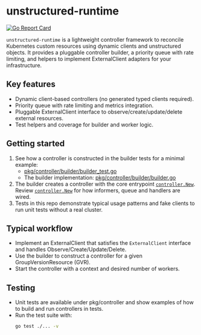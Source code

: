 
# unstructured-runtime

[![Go Report Card](https://goreportcard.com/badge/github.com/krateoplatformops/unstructured-runtime)](https://goreportcard.com/report/github.com/krateoplatformops/unstructured-runtime)

`unstructured-runtime` is a lightweight controller framework to reconcile
Kubernetes custom resources using dynamic clients and unstructured objects.
It provides a pluggable controller builder, a priority queue with rate
limiting, and helpers to implement ExternalClient adapters for your
infrastructure.

## Key features
- Dynamic client-based controllers (no generated typed clients required).
- Priority queue with rate limiting and metrics integration.
- Pluggable ExternalClient interface to observe/create/update/delete external resources.
- Test helpers and coverage for builder and worker logic.

## Getting started
1. See how a controller is constructed in the builder tests for a minimal example:
   - [pkg/controller/builder/builder_test.go](pkg/controller/builder/builder_test.go)
   - The builder implementation: [pkg/controller/builder/builder.go](pkg/controller/builder/builder.go)
2. The builder creates a controller with the core entrypoint [`controller.New`](pkg/controller/controller.go).
   Review [`controller.New`](pkg/controller/controller.go) for how informers, queue and handlers are wired.
3. Tests in this repo demonstrate typical usage patterns and fake clients to run unit tests without a real cluster.

## Typical workflow
- Implement an ExternalClient that satisfies the `ExternalClient` interface and handles Observe/Create/Update/Delete.
- Use the builder to construct a controller for a given GroupVersionResource (GVR).
- Start the controller with a context and desired number of workers.

## Testing
- Unit tests are available under pkg/controller and show examples of how to build and run controllers in tests.
- Run the test suite with:
  ```sh
  go test ./... -v